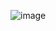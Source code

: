![image](https://github.com/Avar1tia/DemoEkzamen/assets/97594483/767eb368-22b1-4f0f-8d49-7a958e999009)

